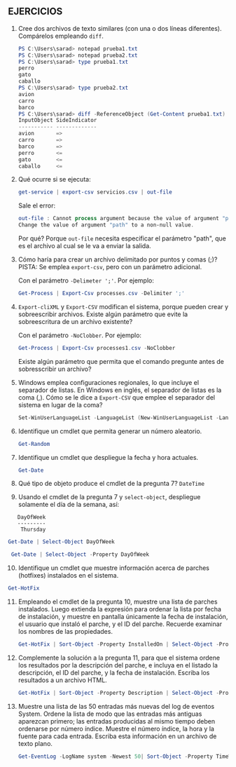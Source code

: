 ## EJERCICIOS

1. Cree dos archivos de texto similares (con una o dos líneas diferentes).
   Compárelos empleando ``diff``.
   
   ```powershell
   PS C:\Users\sarad> notepad prueba1.txt
   PS C:\Users\sarad> notepad prueba2.txt
   PS C:\Users\sarad> type prueba1.txt
   perro
   gato
   caballo
   PS C:\Users\sarad> type prueba2.txt
   avion
   carro
   barco
   PS C:\Users\sarad> diff -ReferenceObject (Get-Content prueba1.txt) -DifferenceObject (Get-Content prueba2.txt)
   InputObject SideIndicator
   ----------- -------------
   avion       =>           
   carro       =>           
   barco       =>           
   perro       <=           
   gato        <=           
   caballo     <=           
   ```
2. Qué ocurre si se ejecuta:
   ```powershell
   get-service | export-csv servicios.csv | out-file
   ```
   Sale el error: 
   ```powershell
   out-file : Cannot process argument because the value of argument "path" is null. 
   Change the value of argument "path" to a non-null value.
   ```
  
   Por qué? Porque ``out-file`` necesita especificar el parámetro "path", que es el archivo al cual se le va a enviar la salida.  
   
3. Cómo haría para crear un archivo delimitado por puntos y comas (;)?
   PISTA: Se emplea ``export-csv``, pero con un parámetro adicional.
   
   Con el parámetro ``-Delimeter ';'``. Por ejemplo:
   ```powershell
   Get-Process | Export-Csv processes.csv -Delimiter ';'
   ```
   
4. ``Export-cliXML`` y ``Export-CSV`` modifican el sistema, porque pueden crear
   y sobreescribir archivos. Existe algún parámetro que evite la
   sobreescritura de un archivo existente?
   
   Con el parámetro ``-NoClobber``. Por ejemplo:
   ```powershell
   Get-Process | Export-Csv processes1.csv -NoClobber
   ```
   
   Existe algún parámetro que
   permita que el comando pregunte antes de sobresscribir un archivo?
   
   
5. Windows emplea configuraciones regionales, lo que incluye el separador de
   listas. En Windows en inglés, el separador de listas es la coma (,).
   Cómo se le dice a ``Export-CSV`` que emplee el separador del sistema en lugar
   de la coma?
   ```powershell
   Set-WinUserLanguageList -LanguageList (New-WinUserLanguageList -Language en-GB) -Force
   ``` 
6. Identifique un cmdlet que permita generar un número aleatorio.
   ```powershell
   Get-Random
   ```

7. Identifique un cmdlet que despliegue la fecha y hora actuales.
   ```powershell
   Get-Date
   ```
8. Qué tipo de objeto produce el cmdlet de la pregunta 7?
   ``DateTime``

9. Usando el cmdlet de la pregunta 7 y ``select-object``, despliegue solamente
   el día de la semana, así:

```console
   DayOfWeek
   ---------
    Thursday
```
   ```powershell
   Get-Date | Select-Object DayOfWeek
   ```
  ```powershell
   Get-Date | Select-Object -Property DayOfWeek
   ```

10. Identifique un cmdlet que muestre información acerca de parches (hotfixes)
    instalados en el sistema.
   ```powershell
   Get-HotFix
   ```
    
11. Empleando el cmdlet de la pregunta 10, muestre una lista de parches
    instalados. Luego extienda la expresión para ordenar la lista por fecha
    de instalación, y muestre en pantalla únicamente la fecha de instalación,
    el usuario que instaló el parche, y el ID del parche. Recuerde examinar
    los nombres de las propiedades.
    ```powershell
    Get-HotFix | Sort-Object -Property InstalledOn | Select-Object -Property InstalledOn, InstalledBy, HotFixID
    ```
    
12. Complemente la solución a la pregunta 11, para que el sistema ordene los
    resultados por la descripción del parche, e incluya en el listado la
    descripción, el ID del parche, y la fecha de instalación.
    Escriba los resultados a un archivo HTML.
    ```powershell
    Get-HotFix | Sort-Object -Property Description | Select-Object -Property Description, HotFixID, InstalledOn | ConvertTo-Html | Out-     file hotfix.html
    ```
    
13. Muestre una lista de las 50 entradas más nuevas del log de eventos System.
    Ordene la lista de modo que las entradas más antiguas aparezcan primero;
    las entradas producidas al mismo tiempo deben ordenarse por número índice.
    Muestre el número índice, la hora y la fuente para cada entrada. Escriba
    esta información en un archivo de texto plano.
    ```powershell
    Get-EventLog -LogName system -Newest 50| Sort-Object -Property TimeWritten,Index | Select-Object -Property Index, TimeWritten,   Source
    ```
